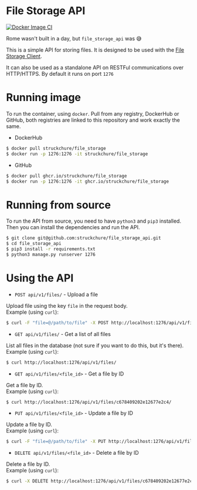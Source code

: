 # File Storage API

[![Docker Image CI](https://github.com/struckchure/file_storage_api/actions/workflows/docker-image.yml/badge.svg)](https://github.com/struckchure/file_storage_api/actions/workflows/docker-image.yml)

Rome wasn't built in a day, but `file_storage_api` was 😅

This is a simple API for storing files. It is designed to be used with the [File Storage Client](https://github.com/struckchure/file-storage-client).

It can also be used as a standalone API on RESTFul communications over HTTP/HTTPS. By default it runs on port `1276`

# Running image

To run the container, using `docker`. Pull from any registry, DockerHub or GitHub, both registries are linked to this repository and work exactly the same.

- DockerHub

```sh
$ docker pull struckchure/file_storage
$ docker run -p 1276:1276 -it struckchure/file_storage
```

- GitHub

```sh
$ docker pull ghcr.io/struckchure/file_storage
$ docker run -p 1276:1276 -it ghcr.io/struckchure/file_storage
```

# Running from source

To run the API from source, you need to have `python3` and `pip3` installed. Then you can install the dependencies and run the API.

```sh
$ git clone git@github.com:struckchure/file_storage_api.git
$ cd file_storage_api
$ pip3 install -r requirements.txt
$ python3 manage.py runserver 1276
```

# Using the API

- `POST api/v1/files/` - Upload a file

Upload file using the key `file` in the request body.\
Example (using `curl`):

```sh
$ curl -F "file=@/path/to/file" -X POST http://localhost:1276/api/v1/files/
```

- `GET api/v1/files/` - Get a list of all files

List all files in the database (not sure if you want to do this, but it's there).\
Example (using `curl`):

```sh
$ curl http://localhost:1276/api/v1/files/
```

- `GET api/v1/files/<file_id>` - Get a file by ID

Get a file by ID.\
Example (using `curl`):

```sh
$ curl http://localhost:1276/api/v1/files/c678409202e12677e2c4/
```

- `PUT api/v1/files/<file_id>` - Update a file by ID

Update a file by ID.\
Example (using `curl`):

```sh
$ curl -F "file=@/path/to/file" -X PUT http://localhost:1276/api/v1/files/c678409202e12677e2c4/
```

- `DELETE api/v1/files/<file_id>` - Delete a file by ID

Delete a file by ID.\
Example (using `curl`):

```sh
$ curl -X DELETE http://localhost:1276/api/v1/files/c678409202e12677e2c4/
```

